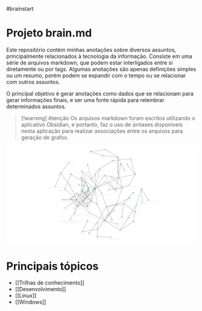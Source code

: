#brainstart

# Projeto brain.md

Este repositório contém minhas anotações sobre diversos assuntos, principalmente relacionados à tecnologia da informação. Consiste em uma série de arquivos markdown, que podem estar interligados entre si diretamente ou por tags. Algumas anotações são apenas definições simples ou um resumo, porém podem se expandir com o tempo ou se relacionar com outros assuntos.

O principal objetivo é gerar anotações como dados que se relacionam para gerar informações finais, e ser uma fonte rápida para relembrar determinados assuntos.

> [!warning] Atenção
> Os arquivos markdown foram escritos utilizando o aplicativo Obsidian, e portanto, faz o uso de sintaxes disponíveis nesta aplicação para realizar associações entre os arquivos para geração de grafos.


![[current_graph.png]](Files/current_graph.png)

# Principais tópicos
- [[Trilhas de conhecimento]]
- [[Desenvolvimento]]
- [[Linux]]
- [[Windows]]